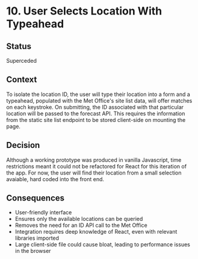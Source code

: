 # 10. User Selects Location With Typeahead

## Status

Superceded

## Context

To isolate the location ID, the user will type their location into a form and a typeahead, populated with the Met Office's site list data, will offer matches on each keystroke. On submitting, the ID associated with that particular location will be passed to the forecast API. This requires the information from the static site list endpoint to be stored client-side on mounting the page.

## Decision

Although a working prototype was produced in vanilla Javascript, time restrictions meant it could not be refactored for React for this iteration of the app. For now, the user will find their location from a small selection avaiable, hard coded into the front end.

## Consequences

* User-friendly interface
* Ensures only the available locations can be queried
* Removes the need for an ID API call to the Met Office
* Integration requires deep knowledge of React, even with relevant libraries imported
* Large client-side file could cause bloat, leading to performance issues in the browser

